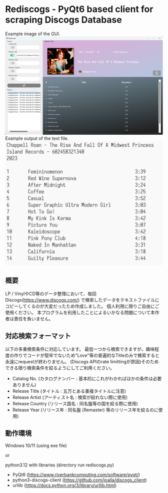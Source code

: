 # Rediscogs - PyQt6 based client for scraping Discogs Database

Example image of the GUI.
![Example Image](https://github.com/gkanba/Rediscogs/blob/master/examples/example_1.png)
Example output of the text file.
![Example Text](https://github.com/gkanba/Rediscogs/blob/master/examples/example_2.png)

## 概要

LP / VinylやCD等のデータ整理において、毎回Discogs(https://www.discogs.com/) で検索したデータをテキストファイルにコピーしてくるのが大変だったため作成しました。 個人利用に限りご自由にご使用ください。 本プログラムを利用したことによるいかなる問題について本作者は責任を負いません。

## 対応検索フォーマット

以下の多重検索条件に対応しています。 最低一つから検索できますが、趣味程度の作りでコードが堅牢でないため"Love"等の普遍的なTitleのみで検索すると永遠にrequestが終わりません。
(Discogs APIのrate limittingが原因)そのためできる限り検索条件を絞るようにしてご利用ください。

+ Catalog No.         (カタログナンバー : 基本的にこれがわかればほかの条件は必要ありません)
+ Release Title       (タイトル : 五万とある重複タイトルに注意)
+ Release Artist      (アーティスト名 : 検索が絞れない際に使用)
+ Release Country     (リリース国名 : 同名盤等の国を絞る際に使用)
+ Release Year        (リリース年 : 同名盤 (Remaster) 等のリリース年を絞るのに使用)

## 動作環境

Windows 10/11 (using exe file)

or

python3.12 with libraries (directory run rediscogs.py)
+ PyQt6                    (https://www.riverbankcomputing.com/software/pyqt/)
+ python3-discogs-client   (https://github.com/joalla/discogs_client)
+ urllib                   (https://docs.python.org/3/library/urllib.html)
